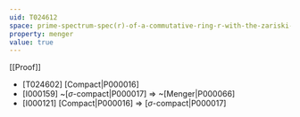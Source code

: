 ```yaml
---
uid: T024612
space: prime-spectrum-spec(r)-of-a-commutative-ring-r-with-the-zariski-topology
property: menger
value: true
---
```

[[Proof]]

* [T024602] [Compact|P000016]
* [I000159] ~[$\sigma$-compact|P000017] => ~[Menger|P000066]
* [I000121] [Compact|P000016] => [$\sigma$-compact|P000017]


